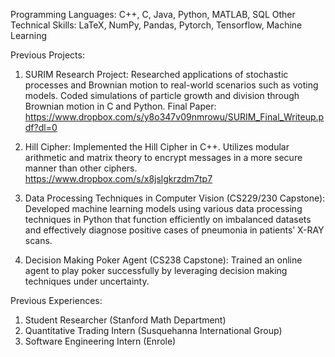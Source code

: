 Programming Languages: C++, C, Java, Python, MATLAB, SQL
Other Technical Skills: LaTeX, NumPy, Pandas, Pytorch, Tensorflow, Machine Learning

Previous Projects: 
1. SURIM Research Project: Researched applications of stochastic processes and Brownian motion to real-world scenarios such as voting models. Coded simulations of particle growth and division through Brownian motion in C and Python.
Final Paper: https://www.dropbox.com/s/y8o347v09nmrowu/SURIM_Final_Writeup.pdf?dl=0

2. Hill Cipher: Implemented the Hill Cipher in C++. Utilizes modular arithmetic and matrix theory to encrypt messages in a more secure manner than other ciphers. https://www.dropbox.com/s/x8jslgkrzdm7tp7

3. Data Processing Techniques in Computer Vision (CS229/230 Capstone): Developed machine learning models using various data processing techniques in Python that function efficiently on imbalanced datasets and effectively diagnose positive cases of pneumonia in patients’ X-RAY scans.

4. Decision Making Poker Agent (CS238 Capstone): Trained an online agent to play poker successfully by leveraging decision making techniques under uncertainty.

Previous Experiences: 
1. Student Researcher (Stanford Math Department)
2. Quantitative Trading Intern (Susquehanna International Group)
3. Software Engineering Intern (Enrole)
